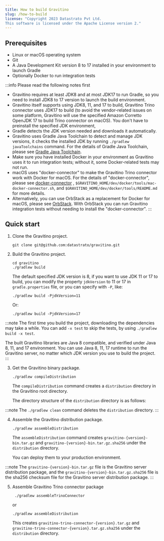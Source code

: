 ```yaml
---
title: How to build Gravitino
slug: /how-to-build
license: "Copyright 2023 Datastrato Pvt Ltd.
This software is licensed under the Apache License version 2."
---
```


## Prerequisites

+ Linux or macOS operating system
+ Git
+ A Java Development Kit version 8 to 17 installed in your environment to launch Gradle
+ Optionally Docker to run integration tests

:::info Please read the following notes first

+ Gravitino requires at least JDK8 and at most JDK17 to run Gradle, so you need to
  install JDK8 to 17 version to launch the build environment.
+ Gravitino itself supports using JDK8, 11, and 17 to build, Gravitino Trino connector uses
  JDK17 to build (to avoid the vendor-related issues on some platform, Gravitino will use the specified Amazon Corretto OpenJDK 17 to build Trino connector on macOS). You don't have to preinstall the specified JDK environment,
+ Gradle detects the JDK version needed and downloads it automatically.
+ Gravitino uses Gradle Java Toolchain to detect and manage JDK versions, it checks the
  installed JDK by running `./gradlew javaToolchains` command. For the details of Gradle Java
  Toolchain, please see [Gradle Java Toolchain](https://docs.gradle.org/current/userguide/toolchains.html#sec:java_toolchain).
+ Make sure you have installed Docker in your environment as Gravitino uses it to run integration tests; without it, some Docker-related tests may not run.
+ macOS uses "docker-connector" to make the Gravitino Trino connector work with Docker
  for macOS. For the details of "docker-connector", please see [docker-connector](https://github.com/wenjunxiao/mac-docker-connector)
  , `$GRAVITINO_HOME/dev/docker/tools/mac-docker-connector.sh`, and
  `$GRAVITINO_HOME/dev/docker/tools/README.md` for more details.
+ Alternatively, you can use OrbStack as a replacement for Docker for macOS, please see
  [OrbStack](https://orbstack.dev/). With OrbStack you can run Gravitino integration tests
  without needing to install the "docker-connector".
:::

## Quick start

1. Clone the Gravitino project.

    ```shell
    git clone git@github.com:datastrato/gravitino.git
    ```

2. Build the Gravitino project.

    ```shell
    cd gravitino
    ./gradlew build
    ```

    The default specified JDK version is 8, if you want to use JDK 11 or 17 to build, you can
    modify the property `jdkVersion` to 11 or 17 in `gradle.properties` file, or you can specify
    with `-P`, like:

    ```shell
    ./gradlew build -PjdkVersion=11
    ```

    Or:

    ```shell
    ./gradlew build -PjdkVersion=17
    ```

:::note
The first time you build the project, downloading the dependencies may take a while. You can add
`-x test` to skip the tests, by using `./gradlew build -x test`.

The built Gravitino libraries are Java 8 compatible, and verified under Java 8, 11, and 17
environment. You can use Java 8, 11, 17 runtime to run the Gravitino server, no matter which
JDK version you use to build the project.
:::

3. Get the Gravitino binary package.

    ```shell
    ./gradlew compileDistribution
    ```

   The `compileDistribution` command creates a `distribution` directory in the Gravitino root directory.

   The directory structure of the `distribution` directory is as follows:

:::note
The `./gradlew clean` command deletes the `distribution` directory.
:::

4. Assemble the Gravitino distribution package.

    ```shell
    ./gradlew assembleDistribution
    ```

   The `assembleDistribution` command creates `gravitino-{version}-bin.tar.gz` and `gravitino-{version}-bin.tar.gz.sha256` under the `distribution` directory.

   You can deploy them to your production environment.

:::note
The `gravitino-{version}-bin.tar.gz` file is the Gravitino server distribution package, and the
`gravitino-{version}-bin.tar.gz.sha256` file is the sha256 checksum file for the Gravitino
server distribution package.
:::

5. Assemble Gravitino Trino connector package

   ```shell
    ./gradlew assembleTrinoConnector
    ```

   or

    ```shell
    ./gradlew assembleDistribution
    ```

   This creates `gravitino-trino-connector-{version}.tar.gz` and `gravitino-trino-connector-{version}.tar.gz.sha256` under the `distribution` directory.
